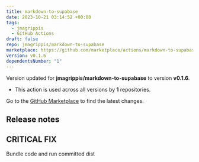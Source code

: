 ```yaml
---
title: markdown-to-supabase
date: 2023-10-21 03:14:52 +00:00
tags:
  - jmagrippis
  - GitHub Actions
draft: false
repo: jmagrippis/markdown-to-supabase
marketplace: https://github.com/marketplace/actions/markdown-to-supabase
version: v0.1.6
dependentsNumber: "1"
---
```



Version updated for **jmagrippis/markdown-to-supabase** to version **v0.1.6**.
- This action is used across all versions by **1** repositories.

Go to the [GitHub Marketplace](https://github.com/marketplace/actions/markdown-to-supabase) to find the latest changes.

## Release notes

## CRITICAL FIX

Bundle code and run committed dist
